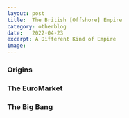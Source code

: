 ```yaml
---
layout: post
title:  The British [Offshore] Empire
category: otherblog
date:   2022-04-23
excerpt: A Different Kind of Empire
image:
---
```


### Origins

### The EuroMarket

### The Big Bang